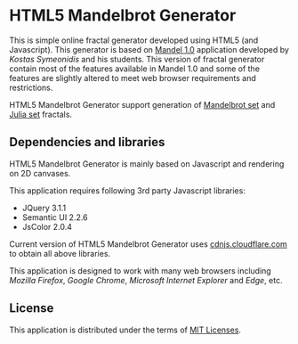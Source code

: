 HTML5 Mandelbrot Generator
==========================

This is simple online fractal generator developed using HTML5 (and Javascript). This generator is based on [Mandel 1.0](http://www.cylog.org) application developed by <i>Kostas Symeonidis</i> and his students. This version of fractal generator contain most of the features available in  Mandel 1.0 and some of the features are slightly altered to meet web browser requirements and restrictions. 

HTML5 Mandelbrot Generator support generation of [Mandelbrot set](https://en.wikipedia.org/wiki/Mandelbrot_set) and [Julia set](https://en.wikipedia.org/wiki/Julia_set) fractals. 

Dependencies and libraries
--------------------------

HTML5 Mandelbrot Generator is mainly based on Javascript and rendering on 2D canvases. 

This application requires following 3rd party Javascript libraries:

- JQuery 3.1.1
- Semantic UI 2.2.6
- JsColor 2.0.4

Current version of HTML5 Mandelbrot Generator uses [cdnjs.cloudflare.com](https://cdnjs.com) to obtain all above libraries. 

This application is designed to work with many web browsers including <i>Mozilla Firefox</i>, <i>Google Chrome</i>, <i>Microsoft Internet Explorer</i> and <i>Edge</i>, etc. 

License
-------

This application is distributed under the terms of [MIT Licenses](https://opensource.org/licenses/MIT).